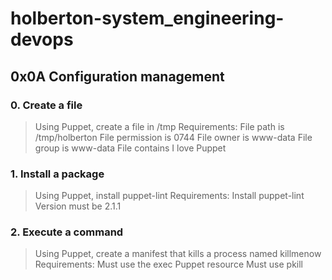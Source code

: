 # holberton-system_engineering-devops

## 0x0A Configuration management

### 0. Create a file

> Using Puppet, create a file in /tmp
> Requirements:
> File path is /tmp/holberton
> File permission is 0744
> File owner is www-data
> File group is www-data
> File contains I love Puppet

### 1. Install a package

> Using Puppet, install puppet-lint
> Requirements:
> Install puppet-lint
> Version must be 2.1.1

### 2. Execute a command

> Using Puppet, create a manifest
> that kills a process named killmenow
> Requirements:
> Must use the exec Puppet resource
> Must use pkill
